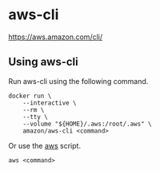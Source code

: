 # aws-cli

https://aws.amazon.com/cli/

## Using aws-cli

Run aws-cli using the following command.

```shell
docker run \
	--interactive \
	--rm \
	--tty \
	--volume "${HOME}/.aws:/root/.aws" \
	amazon/aws-cli <command>
```

Or use the [aws](./aws) script.

```shell
aws <command>
```
